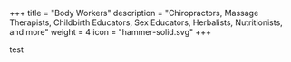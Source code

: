 +++
title = "Body Workers"
description = "Chiropractors, Massage Therapists, Childbirth Educators, Sex Educators, Herbalists, Nutritionists, and more"
weight = 4
icon = "hammer-solid.svg"
+++

test